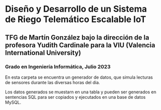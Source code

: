 # Diseño y Desarrollo de un Sistema de Riego Telemático Escalable IoT

## TFG de Martín González bajo la dirección de la profesora Yudith Cardinale para la VIU (Valencia International University)

### Grado en Ingeniería Informática, Julio 2023

En esta carpeta se encuentra un generador de datos, que simula lecturas de sensores durante las diversas horas del dia.
	
Los datos generados se muestarn en una tabla y pueden ser generados en sentencias SQL para ser copiados y ejecutados en una base de datos MySQL.

